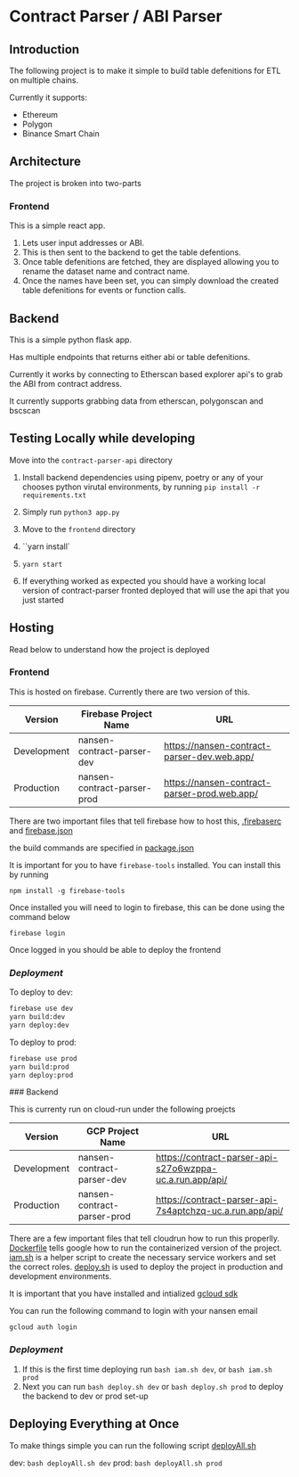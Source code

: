 # Contract Parser / ABI Parser

## Introduction

The following project is to make it simple to build table defenitions for ETL on multiple chains.

Currently it supports:

- Ethereum
- Polygon
- Binance Smart Chain

## Architecture

The project is broken into two-parts

### Frontend

This is a simple react app.

1. Lets user input addresses or ABI.
2. This is then sent to the backend to get the table defentions.
3. Once table defenitions are fetched, they are displayed allowing you to rename the dataset name and contract name.
4. Once the names have been set, you can simply download the created table defenitions for events or function calls.

## Backend

This is a simple python flask app.

Has multiple endpoints that returns either abi or table defenitions.

Currently it works by connecting to Etherscan based explorer api's to grab the ABI from contract address.

It currently supports grabbing data from etherscan, polygonscan and bscscan

## Testing Locally while developing

Move into the `contract-parser-api` directory

1. Install backend dependencies using pipenv, poetry or any of your chooses python virutal environments, by running `pip install -r requirements.txt`

2. Simply run `python3 app.py`

3. Move to the `frontend` directory

4. ``yarn install`

5. `yarn start`

6. If everything worked as expected you should have a working local version of contract-parser fronted deployed that will use the api that you just started

## Hosting

Read below to understand how the project is deployed

### Frontend

This is hosted on firebase. Currently there are two version of this.

| Version     | Firebase Project Name       | URL                                          |
| ----------- | --------------------------- | -------------------------------------------- |
| Development | nansen-contract-parser-dev  | https://nansen-contract-parser-dev.web.app/  |
| Production  | nansen-contract-parser-prod | https://nansen-contract-parser-prod.web.app/ |

There are two important files that tell firebase how to host this, [.firebaserc](frontend/.firebaserc) and [firebase.json](frontend/firebase.json)

the build commands are specified in [package.json](frontend/package.json)

It is important for you to have `firebase-tools` installed. You can install this by running

```
npm install -g firebase-tools
```

Once installed you will need to login to firebase, this can be done using the command below

```
firebase login
```

Once logged in you should be able to deploy the frontend

### _Deployment_

To deploy to dev:

```bash
firebase use dev
yarn build:dev
yarn deploy:dev
```

To deploy to prod:

```bash
firebase use prod
yarn build:prod
yarn deploy:prod
```

### Backend

This is currenty run on cloud-run under the following proejcts

| Version     | GCP Project Name            | URL                                                      |
| ----------- | --------------------------- | -------------------------------------------------------- |
| Development | nansen-contract-parser-dev  | https://contract-parser-api-s27o6wzppa-uc.a.run.app/api/ |
| Production  | nansen-contract-parser-prod | https://contract-parser-api-7s4aptchzq-uc.a.run.app/api/ |

There are a few important files that tell cloudrun how to run this properlly. [Dockerfile](contract-parser-api/Dockerfile) tells google how to run the containerized version of the project. [iam.sh](iam.sh) is a helper script to create the necessary service workers and set the correct roles. [deploy.sh](deploy.sh) is used to deploy the project in production and development environments.

It is important that you have installed and intialized [gcloud sdk](https://cloud.google.com/sdk/docs/install)

You can run the following command to login with your nansen email

```
gcloud auth login
```

### _Deployment_

1. If this is the first time deploying run `bash iam.sh dev`, or `bash iam.sh prod`
2. Next you can run `bash deploy.sh dev` or `bash deploy.sh prod` to deploy the backend to dev or prod set-up

## Deploying Everything at Once

To make things simple you can run the following script [deployAll.sh](deployAll.sh)

dev: `bash deployAll.sh dev`
prod: `bash deployAll.sh prod`
